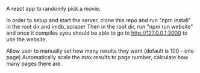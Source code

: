 A react app to randomly pick a movie.

In order to setup and start the server, clone this repo and run "npm install" in the root dir and imdb_scraper
Then in the root dir, run "npm run website" and once it compiles syou should be able to go to http://127.0.0.1:3000 to use the website.

Allow user to manually set how many results they want (default is 100 - one page)
Automatically scale the max results to page number, calculate how many pages there are.
